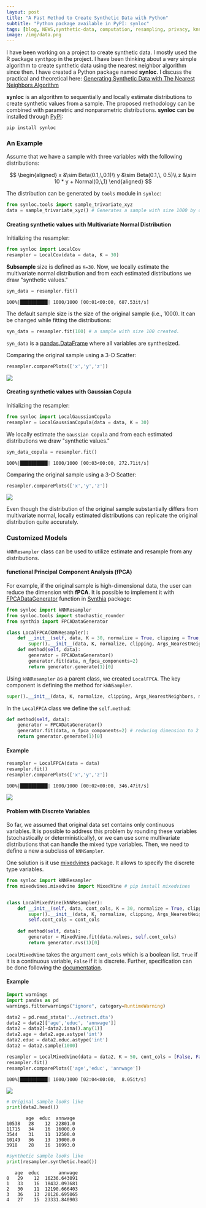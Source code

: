 ```yaml
---
layout: post
title: "A Fast Method to Create Synthetic Data with Python"
subtitle: "Python package available in PyPI: synloc"
tags: [blog, NEWS,synthetic-data, computation, resampling, privacy, knn, python, synloc]
image: /img/data.png
---
```


I have been working on a project to create synthetic data. I mostly used the R package `synthpop` in the project. I have been thinking about a very simple algorithm to create synthetic data using the nearest neighbor algorithm since then. I have created a Python package named **synloc**. I discuss the practical and theoretical here: [Generating Synthetic Data with The Nearest Neighbors Algorithm](https://arxiv.org/abs/2210.00884)

**synloc** is an algorithm to sequentially and locally estimate distributions to create synthetic values from a sample. The proposed methodology can be combined with parametric and nonparametric distributions. **synloc** can be installed through [PyPI](https://pypi.org/):

```
pip install synloc
```

### An Example

Assume that we have a sample with three variables with the following distributions:

$$
\begin{aligned}
x &\sim Beta(0.1,\,0.1)\\
y &\sim Beta(0.1,\, 0.5)\\
z &\sim 10 * y + Normal(0,\,1)
\end{aligned}
$$

The distribution can be generated by `tools` module in `synloc`:


```python
from synloc.tools import sample_trivariate_xyz
data = sample_trivariate_xyz() # Generates a sample with size 1000 by default. 
```

#### Creating synthetic values with Multivariate Normal Distribution

Initializing the resampler:


```python
from synloc import LocalCov
resampler = LocalCov(data = data, K = 30)
```

**Subsample** size is defined as `K=30`. Now, we locally estimate the multivariate normal distribution and from each estimated distributions we draw "synthetic values."


```python
syn_data = resampler.fit() 
```

    100%|██████████| 1000/1000 [00:01<00:00, 687.53it/s]
    

The default sample size is the size of the original sample (i.e., 1000). It can be changed while fitting the distributions:

```python
syn_data = resampler.fit(100) # a sample with size 100 created.
```


`syn_data` is a [pandas.DataFrame](https://pandas.pydata.org/docs/reference/api/pandas.DataFrame.html) where all variables are synthesized. 

Comparing the original sample using a 3-D Scatter:


```python
resampler.comparePlots(['x','y','z'])
```


    
![](https://raw.githubusercontent.com/alfurka/synloc/v.0.0.2/README_files/README_7_0.png)

#### Creating synthetic values with Gaussian Copula

Initializing the resampler:


```python
from synloc import LocalGaussianCopula
resampler = LocalGaussianCopula(data = data, K = 30)
```

We locally estimate the `Gaussian Copula` and from each estimated distributions we draw "synthetic values."


```python
syn_data_copula = resampler.fit() 
```

    100%|██████████| 1000/1000 [00:03<00:00, 272.71it/s]
    

Comparing the original sample using a 3-D Scatter:


```python
resampler.comparePlots(['x','y','z'])
```
 
![](https://raw.githubusercontent.com/alfurka/synloc/v.0.0.2/README_files/README_13_0.png)

Even though the distribution of the original sample substantially differs from multivariate normal, locally estimated distributions can replicate the original distribution quite accurately. 

### Customized Models

`kNNResampler` class can be used to utilize estimate and resample from any distributions. 

#### functional Principal Component Analysis (fPCA)

For example, if the original sample is high-dimensional data, the user can reduce the dimension with **fPCA**. It is possible to implement it with [FPCADataGenerator](https://dmey.github.io/synthia/fpca.html) function in [Synthia](https://github.com/dmey/synthia) package:


```python
from synloc import kNNResampler
from synloc.tools import stochastic_rounder
from synthia import FPCADataGenerator

class LocalFPCA(kNNResampler):
    def __init__(self, data, K = 30, normalize = True, clipping = True, Args_NearestNeighbors = {}):
        super().__init__(data, K, normalize, clipping, Args_NearestNeighbors, method = self.method)
    def method(self, data):
        generator = FPCADataGenerator()
        generator.fit(data, n_fpca_components=2)
        return generator.generate(1)[0]
```

Using `kNNResampler` as a parent class, we created `LocalFPCA`. The key component is defining the method for `kNNSampler`. 

```python
super().__init__(data, K, normalize, clipping, Args_NearestNeighbors, method = self.method)
```

In the `LocalFPCA` class we define the `self.method`:

```python
def method(self, data):
    generator = FPCADataGenerator()
    generator.fit(data, n_fpca_components=2) # reducing dimension to 2
    return generator.generate(1)[0]
```


#### Example


```python
resampler = LocalFPCA(data = data)
resampler.fit()
resampler.comparePlots(['x','y','z'])
```

    100%|██████████| 1000/1000 [00:02<00:00, 346.47it/s]
    


![](https://raw.githubusercontent.com/alfurka/synloc/v.0.0.2/README_files/README_17_1.png) 


#### Problem with Discrete Variables

So far, we assumed that original data set contains only continuous variables. It is possible to address this problem by rounding these variables (stochastically or deterministically), or we can use some multivariate distributions that can handle the mixed type variables. Then, we need to define a new a subclass of `kNNSampler`. 

One solution is it use [mixedvines](https://github.com/asnelt/mixedvines) package. It allows to specify the discrete type variables. 


```python
from synloc import kNNResampler
from mixedvines.mixedvine import MixedVine # pip install mixedvines


class LocalMixedVine(kNNResampler):
    def __init__(self, data, cont_cols, K = 30, normalize = True, clipping = True, Args_NearestNeighbors = {}):
        super().__init__(data, K, normalize, clipping, Args_NearestNeighbors, method = self.method)
        self.cont_cols = cont_cols
    
    def method(self, data):
        generator = MixedVine.fit(data.values, self.cont_cols)
        return generator.rvs(1)[0]
```

`LocalMixedVine` takes the argument `cont_cols` which is a boolean list. `True` if it is a continuous variable, `False` if it is discrete. Further, specification can be done following the [documentation](https://mixedvines.readthedocs.io/en/latest/). 

#### Example


```python
import warnings
import pandas as pd
warnings.filterwarnings("ignore", category=RuntimeWarning) 

data2 = pd.read_stata('../extract.dta')
data2 = data2[['age','educ', 'annwage']]
data2 = data2[~data2.isna().any(1)]
data2.age = data2.age.astype('int')
data2.educ = data2.educ.astype('int')
data2 = data2.sample(1000)

resampler = LocalMixedVine(data = data2, K = 50, cont_cols = [False, False, True])
resampler.fit()
resampler.comparePlots(['age','educ', 'annwage'])
```

    100%|██████████| 1000/1000 [02:04<00:00,  8.05it/s]
    


![](https://raw.githubusercontent.com/alfurka/synloc/v.0.0.2/README_files/README_21_1.png)


```python
# Original sample looks like
print(data2.head())
```

           age  educ  annwage
    10538   28    12  22801.0
    11715   34    16  16000.0
    3544    31    11  12500.0
    10149   36    13  19000.0
    3918    28    16  16993.0
    


```python
#synthetic sample looks like
print(resampler.synthetic.head())
```

       age  educ       annwage
    0   29    12  16236.643091
    1   33    16  18432.093681
    2   30    11  12190.666403
    3   36    13  20126.695065
    4   27    15  23331.840903
